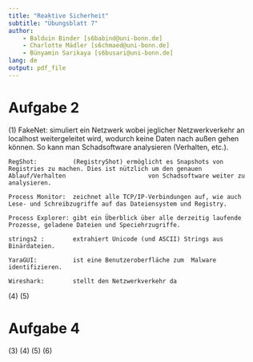 ```yaml
---
title: "Reaktive Sicherheit"
subtitle: "Übungsblatt 7"
author: 
	- Balduin Binder [s6babind@uni-bonn.de]
	- Charlotte Mädler [s6chmaed@uni-bonn.de]
	- Bünyamin Sarikaya [s6busari@uni-bonn.de]
lang: de
output: pdf_file
---
```


# Aufgabe 2

(1) FakeNet:          simuliert ein Netzwerk wobei jeglicher Netzwerkverkehr an localhost weitergeleitet wird, wodurch keine Daten nach                       außen gehen können. So kann man Schadsoftware analysieren (Verhalten, etc.). 

    RegShot:          (RegistryShot) ermöglicht es Snapshots von Registries zu machen. Dies ist nützlich um den genauen Ablauf/Verhalten                       von Schadsoftware weiter zu analysieren.
    
    Process Monitor:  zeichnet alle TCP/IP-Verbindungen auf, wie auch Lese- und Schreibzugriffe auf das Dateiensystem und Registry.
    
    Process Explorer: gibt ein Überblick über alle derzeitig laufende Prozesse, geladene Dateien und Speciehrzugriffe.
    
    strings2 :        extrahiert Unicode (und ASCII) Strings aus Binärdateien.
    
    YaraGUI:          ist eine Benutzeroberfläche zum  Malware identifizieren. 
    
    Wireshark:        stellt den Netzwerkverkehr da
(4)
(5)

# Aufgabe 4
(3)
(4)
(5)
(6)

